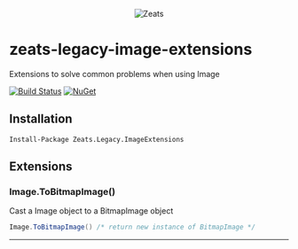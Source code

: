 ﻿<div align="center">

![Zeats](https://zeatsbalancaautomatica.blob.core.windows.net/icons/nuget.png)

</div>

# zeats-legacy-image-extensions

Extensions to solve common problems when using Image

[![Build Status](https://dev.azure.com/zeats/Legacy/_apis/build/status/zeats-legacy-image-extensions?branchName=master)](https://dev.azure.com/zeats/Legacy/_build/latest?definitionId=21&branchName=master)
[![NuGet](https://img.shields.io/nuget/v/Zeats.Legacy.ImageExtensions.svg)](https://www.nuget.org/packages/Zeats.Legacy.ImageExtensions)

## Installation

```PM>
Install-Package Zeats.Legacy.ImageExtensions
```

## Extensions

### Image.ToBitmapImage()
Cast a Image object to a BitmapImage object
```c#
Image.ToBitmapImage() /* return new instance of BitmapImage */
```
---
